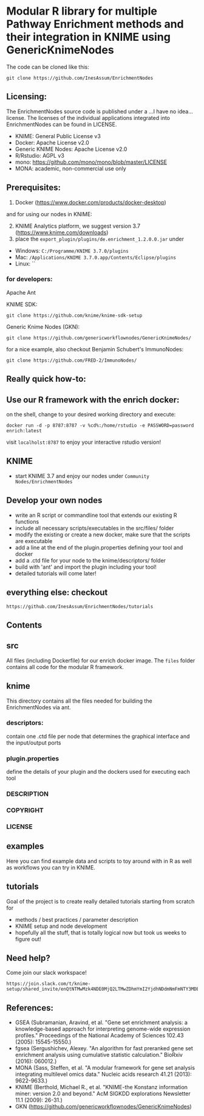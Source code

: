 Modular R library for multiple Pathway Enrichment methods and their integration in KNIME using GenericKnimeNodes
================================================================================================================

The code can be cloned like this:
```
git clone https://github.com/InesAssum/EnrichmentNodes
```

Licensing:
---------

The EnrichmentNodes source code is published under a ...I have no idea... license. The licenses of the individual applications 
integrated into EnrichmentNodes can be found in LICENSE.

* KNIME: General Public License v3
* Docker: Apache License v2.0
* Generic KNIME Nodes: Apache License v2.0
* R/Rstudio: AGPL v3
* mono: https://github.com/mono/mono/blob/master/LICENSE
* MONA: academic, non-commercial use only


Prerequisites:
-------------

1) Docker (https://www.docker.com/products/docker-desktop)

and for using our nodes in KNIME:

2) KNIME Analytics platform, we suggest version 3.7 (https://www.knime.com/downloads)
3) place the `export_plugin/plugins/de.enrichment_1.2.0.0.jar` under
  - Windows: `C:/Programme/KNIME 3.7.0/plugins`
  - Mac: `/⁨Applications/⁨KNIME 3.7.0.app⁩/Contents/Eclipse⁩/plugins⁩`
  - Linux: ``
  

### for developers:

Apache Ant

KNIME SDK:
```
git clone https://github.com/knime/knime-sdk-setup
```

Generic Knime Nodes (GKN):
```
git clone https://github.com/genericworkflownodes/GenericKnimeNodes/
```

for a nice example, also checkout Benjamin Schubert's ImmunoNodes:
```
git clone https://github.com/FRED-2/ImmunoNodes/
```

Really quick how-to:
-------------------

## Use our R framework with the enrich docker:
on the shell, change to your desired working directory and execute:
```
docker run -d -p 8787:8787 -v %cd%:/home/rstudio -e PASSWORD=password enrich:latest
```
visit `localholst:8787` to enjoy your interactive rstudio version!

## KNIME
* start KNIME 3.7 and enjoy our nodes under `Community Nodes/EnrichmentNodes`

## Develop your own nodes
* write an R script or commandline tool that extends our existing R functions
* include all necessary scripts/executables in the src/files/ folder
* modify the existing or create a new docker, make sure that the scripts are executable
* add a line at the end of the plugin.properties defining your tool and docker
* add a .ctd file for your node to the knime/descriptors/ folder
* build with 'ant' and import the plugin including your tool!
* detailed tutorials will come later!


## everything else: checkout
```
https://github.com/InesAssum/EnrichmentNodes/tutorials
```


Contents
--------

## src

All files (including Dockerfile) for our enrich docker image. The `files` folder contains all code for the modular R framework.


## knime

This directory contains all the files needed for building the EnrichmentNodes via ant.

### descriptors:
contain one .ctd file per node that determines the graphical interface and the input/output ports

### plugin.properties
define the details of your plugin and the dockers used for executing each tool

### DESCRIPTION
### COPYRIGHT
### LICENSE


## examples

Here you can find example data and scripts to toy around with in R as well as workflows you can try in KNIME.


## tutorials

Goal of the project is to create really detailed tutorials starting from scratch for
* methods / best practices / parameter description
* KNIME setup and node development
* hopefully all the stuff, that is totally logical now but took us weeks to figure out!


Need help?
----------

Come join our slack workspace!
```
https://join.slack.com/t/knime-setup/shared_invite/enQtNTMwMzk4NDE0MjQ2LTMwZDhmYmI2YjdhNDdmNmFmNTY3MDE4NzZiOGY0MWJkNWE5OTkwNjRkYzI1YzYwYWM5YjRlZDZjODg0MmFmMzA
```

References:
-----------

* GSEA (Subramanian, Aravind, et al. "Gene set enrichment analysis: a knowledge-based approach for interpreting genome-wide expression profiles." Proceedings of the National Academy of Sciences 102.43 (2005): 15545-15550.)
* fgsea (Sergushichev, Alexey. "An algorithm for fast preranked gene set enrichment analysis using cumulative statistic calculation." BioRxiv (2016): 060012.)
* MONA (Sass, Steffen, et al. "A modular framework for gene set analysis integrating multilevel omics data." Nucleic acids research 41.21 (2013): 9622-9633.)
* KNIME (Berthold, Michael R., et al. "KNIME-the Konstanz information miner: version 2.0 and beyond." AcM SIGKDD explorations Newsletter 11.1 (2009): 26-31.)
* GKN (https://github.com/genericworkflownodes/GenericKnimeNodes)


